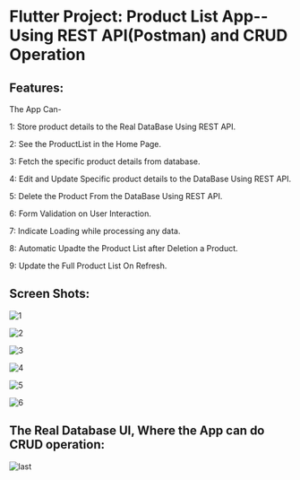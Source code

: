 # Flutter Project: Product List App--Using REST API(Postman) and CRUD Operation
## Features: 
The App Can-

  1: Store product details to the Real DataBase Using REST API.
  
  2: See the ProductList in the Home Page.
  
  3: Fetch the specific product details from database.
  
  4: Edit and Update Specific product details to the DataBase Using REST API.
  
  5: Delete the Product From the DataBase Using REST API.
  
  6: Form Validation on User Interaction.
  
  7: Indicate Loading while processing any data.
  
  8: Automatic Upadte the Product List after Deletion a Product.
  
  9: Update the Full Product List On Refresh.


## Screen Shots:

![1](https://github.com/MRIDULrk/Flutter_Project-Product_List_App-Using_REST_API_and_CRUD_Operation/assets/100429674/dfa3d1c8-3878-4152-81b6-73677053675c)

![2](https://github.com/MRIDULrk/Flutter_Project-Product_List_App-Using_REST_API_and_CRUD_Operation/assets/100429674/235facdc-8344-4a39-8d16-f15f079c4804)

![3](https://github.com/MRIDULrk/Flutter_Project-Product_List_App-Using_REST_API_and_CRUD_Operation/assets/100429674/fa4efc9a-3e9a-444e-8432-5f4882f8b7ee)

![4](https://github.com/MRIDULrk/Flutter_Project-Product_List_App-Using_REST_API_and_CRUD_Operation/assets/100429674/23a1fc35-c2e8-4031-9f36-cda0f96d7754)

![5](https://github.com/MRIDULrk/Flutter_Project-Product_List_App-Using_REST_API_and_CRUD_Operation/assets/100429674/5a898344-d1d2-4a35-8ce9-f49cf8b455d2)

![6](https://github.com/MRIDULrk/Flutter_Project-Product_List_App-Using_REST_API_and_CRUD_Operation/assets/100429674/3aa9237a-141d-4356-9fd5-40967c2d5cfd)


## The Real Database UI, Where the App can do CRUD operation:
![last](https://github.com/MRIDULrk/Flutter_Project-Product_List_App-Using_REST_API_and_CRUD_Operation/assets/100429674/f104d417-14ce-4f58-844d-5ce797dcbedb)
